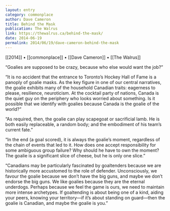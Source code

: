 ```yaml
---
layout: entry
category: commonplace
author: Dave Cameron
title: Behind the Mask
publication: The Walrus
link: https://thewalrus.ca/behind-the-mask/
date: 2014-06-19
permalink: 2014/06/19/dave-cameron-behind-the-mask
---
```


[[2014]] • [[commonplace]] • [[Dave Cameron]] • [[The Walrus]]

“Goalies are supposed to be crazy, because who else would want the job?”

“It is no accident that the entrance to Toronto’s Hockey Hall of Fame is a panoply of goalie masks. As the key figure in one of our central narratives, the goalie exhibits many of the household Canadian traits: eagerness to please, resilience, neuroticism. At the cocktail party of nations, Canada is the quiet guy on the periphery who looks worried about something. Is it possible that we identify with goalies because Canada is the goalie of the world?”

“As required, then, the goalie can play scapegoat or sacrificial lamb. He is both easily replaceable, a random body; and the embodiment of his team’s current fate.”

“In the end (a goal scored), it is always the goalie’s moment, regardless of the chain of events that led to it. How does one accept responsibility for some ambiguous group failure? Why should he have to own the moment? The goalie is a significant slice of cheese, but he is only one slice.”

“Canadians may be particularly fascinated by goaltenders because we are historically more accustomed to the role of defender. Unconsciously, we favour the goalie because we don’t have the big guns, and maybe we don’t endorse the big guns. We like goalies because they are the eternal underdogs. Perhaps because we feel the game is ours, we need to maintain more intense archetypes. If goaltending is about being one of a kind, aiding your peers, knowing your territory—if it’s about standing on guard—then the goalie is Canadian, and maybe the goalie is you.”

